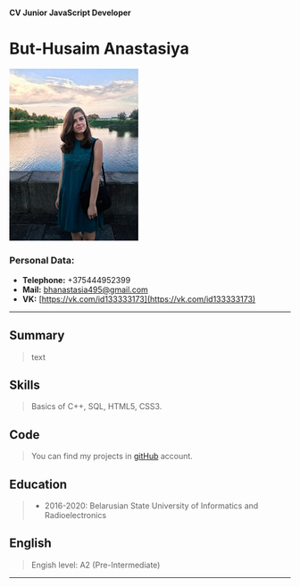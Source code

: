 #### CV Junior JavaScript Developer


# But-Husaim Anastasiya
![Photo](/images/img.jpg)

### Personal Data:
  * **Telephone:**   +375444952399
  * **Mail:**   [bhanastasia495@gmail.com](bhanastasia495@gmail.com)
  * **VK:** [https://vk.com/id133333173](https://vk.com/id133333173)
---
## Summary
> text

## Skills
> Basics of C++, SQL, HTML5, CSS3.

## Code
> You can find my projects in [gitHub](https://github.com/anastasiyaBH) account.

## Education 
> * 2016-2020:  Belarusian State University of Informatics and Radioelectronics

## English 
> Engish level: A2 (Pre-Intermediate)
---
